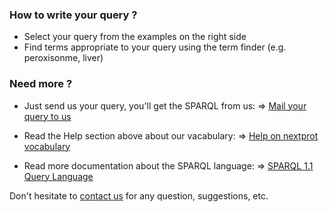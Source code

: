 ### How to write your query ?
* Select your query from the examples on the right side
* Find terms appropriate to your query using the term finder (e.g. peroxisonme, liver)

### Need more ?
* Just send us your query, you'll get the SPARQL from us: => [Mail your query to us](mailto:ndu@isb-sib.ch?Subject=Request%20for%20SPARQL%20query)

* Read the Help section above about our vacabulary: => [Help on nextprot vocabulary](/help/doc/introduction)

* Read more documentation about the SPARQL language: => [SPARQL 1.1 Query Language](http://www.w3.org/TR/sparql11-query)


Don't hesitate to [contact us](http://www.nextprot.org/contact/us) for any question, suggestions, etc.


